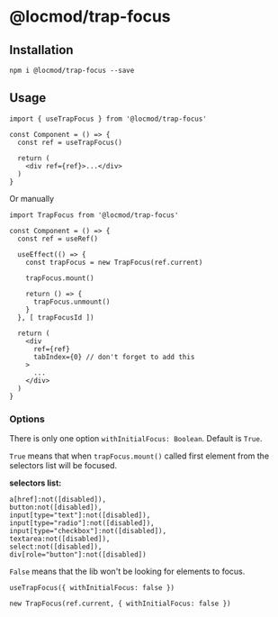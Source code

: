# @locmod/trap-focus

## Installation

```
npm i @locmod/trap-focus --save
```

## Usage

```
import { useTrapFocus } from '@locmod/trap-focus'

const Component = () => {
  const ref = useTrapFocus()
  
  return (
    <div ref={ref}>...</div>
  )
}
```

Or manually

```
import TrapFocus from '@locmod/trap-focus'

const Component = () => {
  const ref = useRef()
  
  useEffect(() => {
    const trapFocus = new TrapFocus(ref.current)
  
    trapFocus.mount()
  
    return () => {
      trapFocus.unmount()
    }
  }, [ trapFocusId ])
  
  return (
    <div 
      ref={ref}
      tabIndex={0} // don't forget to add this
    >
      ...
    </div>
  )
}
```

### Options

There is only one option `withInitialFocus: Boolean`. Default is `True`. 

`True` means that when `trapFocus.mount()` called first element from the selectors list will be focused.

**selectors list:**

```
a[href]:not([disabled]), 
button:not([disabled]), 
input[type="text"]:not([disabled]),
input[type="radio"]:not([disabled]), 
input[type="checkbox"]:not([disabled]), 
textarea:not([disabled]), 
select:not([disabled]),
div[role="button"]:not([disabled])
```

`False` means that the lib won't be looking for elements to focus.


```
useTrapFocus({ withInitialFocus: false })

new TrapFocus(ref.current, { withInitialFocus: false })
```

